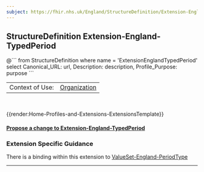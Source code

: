 ```yaml
---
subject: https://fhir.nhs.uk/England/StructureDefinition/Extension-England-TypedPeriod 
---
```


## StructureDefinition Extension-England-TypedPeriod

<div id="transpose">
@```
from 
	StructureDefinition
where
	name = 'ExtensionEnglandTypedPeriod'
select
	Canonical_URL: url,
	Description: description,
	Profile_Purpose: purpose
```
</div>

<table id="addToTranspose">
<tr><td>Context of Use: </td>
<td><a href='https://simplifier.net/guide/UK-Core-Implementation-Guide-STU3-Sequence/Home/ProfilesandExtensions/Profile-UKCore-Organization?version=current' target="_blank">Organization</td>

</tr>
</table>
<br>

{{render:Home-Profiles-and-Extensions-ExtensionsTemplate}}

<div id="Feedback" class="tabcontent">
<h4><a href='https://simplifier.net/NHS-England-Implementation-Guide/Extension-England-TypedPeriod/~issues?level=File' target="_blank">Propose a change to Extension-England-TypedPeriod</a></h4>
</div>

<h3>Extension Specific Guidance</h3>
There is a binding within this extension to <a href='https://simplifier.net/guide/nhs-england-implementation-guide-stu1/home/terminology/all-valuesets/valueset-england-PeriodType.page.md?version=current' target="_blank">ValueSet-England-PeriodType</a>

---
    